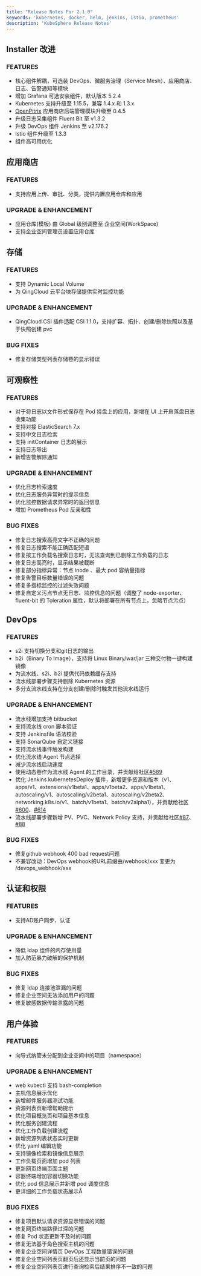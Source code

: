 ```yaml
---
title: "Release Notes For 2.1.0"
keywords: 'kubernetes, docker, helm, jenkins, istio, prometheus'
description: 'KubeSphere Release Notes'
---
```



## Installer 改进

### FEATURES

- 核心组件解耦，可选装 DevOps、微服务治理（Service Mesh）、应用商店、日志、告警通知等模块
- 增加 Grafana 可选安装组件，默认版本 5.2.4
- Kubernetes 支持升级至 1.15.5，兼容 1.4.x 和 1.3.x
- [OpenPitrix](https://openpitrix.io/) 应用商店后端管理模块升级至 0.4.5
- 升级日志采集组件 Fluent Bit 至 v1.3.2
- 升级 DevOps 组件 Jenkins 至 v2.176.2
- Istio 组件升级至 1.3.3
- 组件高可用优化

## 应用商店

### FEATURES

- 支持应用上传、审批、分类，提供内置应用仓库和应用

### UPGRADE & ENHANCEMENT

- 应用仓库(模板) 由 Global 级别调整至 企业空间(WorkSpace)
- 支持企业空间管理员设置应用仓库

## 存储

### FEATURES

- 支持 Dynamic Local Volume
- 为 QingCloud 云平台块存储提供实时监控功能

### UPGRADE & ENHANCEMENT

- QingCloud CSI 插件适配 CSI 1.1.0，支持扩容、拓扑、创建/删除快照以及基于快照创建 pvc

### BUG FIXES

- 修复存储类型列表存储卷的显示错误

## 可观察性

### FEATURES

- 对于将日志以文件形式保存在 Pod 挂盘上的应用，新增在 UI 上开启落盘日志收集功能
- 支持对接 ElasticSearch 7.x
- 支持中文日志检索
- 支持 initContainer 日志的展示
- 支持日志导出
- 新增告警解除通知

### UPGRADE & ENHANCEMENT

- 优化日志检索速度
- 优化日志服务异常时的提示信息
- 优化监控数据请求异常时的返回信息
- 增加 Prometheus Pod 反亲和性

### BUG FIXES

- 修复日志搜索高亮文字不正确的问题
- 修复日志搜索不能正确匹配短语
- 修复按工作负载名搜索日志时，无法查询到已删除工作负载的日志
- 修复日志高亮时，显示结果被截断
- 修复部分指标异常：节点 inode 、最大 pod 容纳量指标
- 修复告警目标数量错误的问题
- 修复多指标监控的过滤失效问题
- 修复自定义污点节点无日志、监控信息的问题（调整了 node-exporter、fluent-bit 的 Toleration 属性，默认将部署在所有节点上，忽略节点污点）

## DevOps

### FEATURES

- s2i 支持切换分支和git日志的输出
- b2i（Binary To Image），支持将 Linux Binary/war/jar 三种交付物一键构建镜像
- 为流水线、s2i、b2i 提供代码依赖缓存支持
- 流水线部署步骤支持删除 Kubernetes 资源
- 多分支流水线支持在分支创建/删除时触发其他流水线运行

### UPGRADE & ENHANCEMENT

- 流水线增加支持 bitbucket
- 支持流水线 cron 脚本验证
- 支持 Jenkinsfile 语法校验
- 支持 SonarQube 自定义链接
- 支持流水线事件触发构建
- 优化流水线 Agent 节点选择
- 减少流水线启动速度
- 使用动态卷作为流水线 Agent 的工作目录，并贡献给社区[#589](https://github.com/jenkinsci/kubernetes-plugin/pull/598)
- 优化 Jenkins kubernetesDeploy 插件，新增更多资源和版本（v1、apps/v1、extensions/v1beta1、apps/v1beta2、apps/v1beta1、autoscaling/v1、autoscaling/v2beta1、autoscaling/v2beta2、networking.k8s.io/v1、batch/v1beta1、batch/v2alpha1），并贡献给社区[#600](https://github.com/jenkinsci/kubernetes-plugin/pull/600)、[#614](https://github.com/jenkinsci/kubernetes-plugin/pull/614)
- 流水线部署步骤新增 PV、PVC、Network Policy 支持，并贡献给社区[#87](https://github.com/jenkinsci/kubernetes-cd-plugin/pull/87)、[#88](https://github.com/jenkinsci/kubernetes-cd-plugin/pull/88)

### BUG FIXES

- 修复github webhook 400 bad request问题
- 不兼容改动：DevOps webhook的URL前缀由/webhook/xxx 变更为 /devops_webhook/xxx

## 认证和权限

### FEATURES

- 支持AD账户同步、认证

### UPGRADE & ENHANCEMENT

- 降低 ldap 组件的内存使用量
- 加入防范暴力破解的保护机制

### BUG FIXES

- 修复 ldap 连接池泄漏的问题
- 修复企业空间无法添加用户的问题
- 修复敏感数据传输泄露的问题

## 用户体验

### FEATURES

- 向导式纳管未分配到企业空间中的项目（namespace）

### UPGRADE & ENHANCEMENT

- web kubectl 支持 bash-completion
- 主机信息展示优化
- 新增邮件服务器测试功能
- 资源列表页新增帮助提示
- 优化项目概览页和项目基本信息
- 优化服务创建流程
- 优化工作负载创建流程
- 新增资源列表状态实时更新
- 优化 yaml 编辑功能
- 支持镜像检索和镜像信息展示
- 工作负载页面增加 pod 列表
- 更新网页终端页面主题
- 容器终端增加容器切换功能
- 优化 pod 信息展示并新增 pod 调度信息
- 更详细的工作负载状态展示Â

### BUG FIXES

- 修复项目默认请求资源显示错误的问题
- 修复网页终端路径过深的问题
- 修复 Pod 状态更新不及时的问题
- 修复无法基于角色搜索主机的问题
- 修复企业空间详情页 DevOps 工程数量错误的问题
- 修复企业空间列表页翻页后还显示当前页的问题
- 修复企业空间列表页进行查询检索后结果排序不一致的问题
